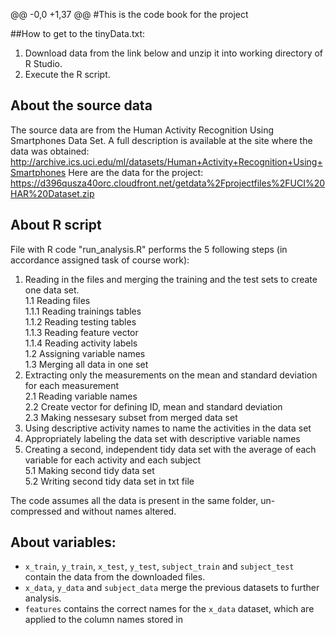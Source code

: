 @@ -0,0 +1,37 @@
#This is the code book for the project

##How to get to the tinyData.txt:
1. Download data from the link below and unzip it into working directory of R Studio.
2. Execute the R script.

## About the source data
The source data are from the Human Activity Recognition Using Smartphones Data Set. A full description is available at the site where the data was obtained:
http://archive.ics.uci.edu/ml/datasets/Human+Activity+Recognition+Using+Smartphones
Here are the data for the project: https://d396qusza40orc.cloudfront.net/getdata%2Fprojectfiles%2FUCI%20HAR%20Dataset.zip 

## About R script
File with R code "run_analysis.R" performs the 5 following steps (in accordance assigned task of course work):   
1. Reading in the files and merging the training and the test sets to create one data set.   
  1.1 Reading files    
    1.1.1 Reading trainings tables   
    1.1.2 Reading testing tables   
    1.1.3 Reading feature vector   
    1.1.4 Reading activity labels   
  1.2 Assigning variable names   
  1.3 Merging all data in one set   
2. Extracting only the measurements on the mean and standard deviation for each measurement   
  2.1 Reading variable names  
  2.2 Create vector for defining ID, mean and standard deviation   
  2.3 Making nessesary subset from merged data set   
3. Using descriptive activity names to name the activities in the data set   
4. Appropriately labeling the data set with descriptive variable names   
5. Creating a second, independent tidy data set with the average of each variable for each activity and each subject   
  5.1 Making second tidy data set   
  5.2 Writing second tidy data set in txt file   

The code assumes all the data is present in the same folder, un-compressed and without names altered.

## About variables:   
* `x_train`, `y_train`, `x_test`, `y_test`, `subject_train` and `subject_test` contain the data from the downloaded files.
* `x_data`, `y_data` and `subject_data` merge the previous datasets to further analysis.
* `features` contains the correct names for the `x_data` dataset, which are applied to the column names stored in
